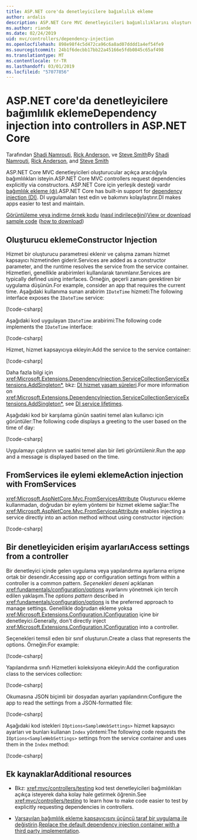 ```yaml
---
title: ASP.NET core'da denetleyicilere bağımlılık ekleme
author: ardalis
description: ASP.NET Core MVC denetleyicileri bağımlılıklarını oluşturucuları bağımlılık ekleme ASP.NET Core ile açıkça aracılığıyla nasıl istek keşfedin.
ms.author: riande
ms.date: 02/24/2019
uid: mvc/controllers/dependency-injection
ms.openlocfilehash: 898e98f4c5d472ca96c6a8ad07dddd1a4ef54fe9
ms.sourcegitcommit: 24b1f6decbb17bb22a45166e5fdb0845c65af498
ms.translationtype: MT
ms.contentlocale: tr-TR
ms.lasthandoff: 03/01/2019
ms.locfileid: "57077856"
---
```

# <a name="dependency-injection-into-controllers-in-aspnet-core"></a><span data-ttu-id="2b66f-103">ASP.NET core'da denetleyicilere bağımlılık ekleme</span><span class="sxs-lookup"><span data-stu-id="2b66f-103">Dependency injection into controllers in ASP.NET Core</span></span>

<a name="dependency-injection-controllers"></a>

<span data-ttu-id="2b66f-104">Tarafından [Shadi Namrouti](https://github.com/shadinamrouti), [Rick Anderson](https://twitter.com/RickAndMSFT), ve [Steve Smith](https://github.com/ardalis)</span><span class="sxs-lookup"><span data-stu-id="2b66f-104">By [Shadi Namrouti](https://github.com/shadinamrouti), [Rick Anderson](https://twitter.com/RickAndMSFT), and [Steve Smith](https://github.com/ardalis)</span></span>

<span data-ttu-id="2b66f-105">ASP.NET Core MVC denetleyicileri oluşturucular açıkça aracılığıyla bağımlılıkları isteyin.</span><span class="sxs-lookup"><span data-stu-id="2b66f-105">ASP.NET Core MVC controllers request dependencies explicitly via constructors.</span></span> <span data-ttu-id="2b66f-106">ASP.NET Core için yerleşik desteği vardır [bağımlılık ekleme (dı)](xref:fundamentals/dependency-injection).</span><span class="sxs-lookup"><span data-stu-id="2b66f-106">ASP.NET Core has built-in support for [dependency injection (DI)](xref:fundamentals/dependency-injection).</span></span> <span data-ttu-id="2b66f-107">DI uygulamaları test edin ve bakımını kolaylaştırır.</span><span class="sxs-lookup"><span data-stu-id="2b66f-107">DI makes apps easier to test and maintain.</span></span>

<span data-ttu-id="2b66f-108">[Görüntüleme veya indirme örnek kodu](https://github.com/aspnet/Docs/tree/master/aspnetcore/mvc/controllers/dependency-injection/sample) ([nasıl indirileceğini](xref:index#how-to-download-a-sample))</span><span class="sxs-lookup"><span data-stu-id="2b66f-108">[View or download sample code](https://github.com/aspnet/Docs/tree/master/aspnetcore/mvc/controllers/dependency-injection/sample) ([how to download](xref:index#how-to-download-a-sample))</span></span>

## <a name="constructor-injection"></a><span data-ttu-id="2b66f-109">Oluşturucu ekleme</span><span class="sxs-lookup"><span data-stu-id="2b66f-109">Constructor Injection</span></span>

<span data-ttu-id="2b66f-110">Hizmet bir oluşturucu parametresi eklenir ve çalışma zamanı hizmet kapsayıcı hizmetinden giderir.</span><span class="sxs-lookup"><span data-stu-id="2b66f-110">Services are added as a constructor parameter, and the runtime resolves the service from the service container.</span></span> <span data-ttu-id="2b66f-111">Hizmetleri, genellikle arabirimleri kullanılarak tanımlanır.</span><span class="sxs-lookup"><span data-stu-id="2b66f-111">Services are typically defined using interfaces.</span></span> <span data-ttu-id="2b66f-112">Örneğin, geçerli zamanı gerektiren bir uygulama düşünün.</span><span class="sxs-lookup"><span data-stu-id="2b66f-112">For example, consider an app that requires the current time.</span></span> <span data-ttu-id="2b66f-113">Aşağıdaki kullanıma sunan arabirim `IDateTime` hizmeti:</span><span class="sxs-lookup"><span data-stu-id="2b66f-113">The following interface exposes the `IDateTime` service:</span></span>

[!code-csharp[](dependency-injection/sample/ControllerDI/Interfaces/IDateTime.cs?name=snippet)]

<span data-ttu-id="2b66f-114">Aşağıdaki kod uygulayan `IDateTime` arabirimi:</span><span class="sxs-lookup"><span data-stu-id="2b66f-114">The following code implements the `IDateTime` interface:</span></span>

[!code-csharp[](dependency-injection/sample/ControllerDI/Services/SystemDateTime.cs?name=snippet)]

<span data-ttu-id="2b66f-115">Hizmet, hizmet kapsayıcıya ekleyin:</span><span class="sxs-lookup"><span data-stu-id="2b66f-115">Add the service to the service container:</span></span>

[!code-csharp[](dependency-injection/sample/ControllerDI/Startup1.cs?name=snippet&highlight=3)]

<span data-ttu-id="2b66f-116">Daha fazla bilgi için <xref:Microsoft.Extensions.DependencyInjection.ServiceCollectionServiceExtensions.AddSingleton*>, bkz: [DI hizmet yaşam süreleri](xref:fundamentals/dependency-injection#service-lifetimes).</span><span class="sxs-lookup"><span data-stu-id="2b66f-116">For more information on <xref:Microsoft.Extensions.DependencyInjection.ServiceCollectionServiceExtensions.AddSingleton*>, see [DI service lifetimes](xref:fundamentals/dependency-injection#service-lifetimes).</span></span>

<span data-ttu-id="2b66f-117">Aşağıdaki kod bir karşılama günün saatini temel alan kullanıcı için görüntüler:</span><span class="sxs-lookup"><span data-stu-id="2b66f-117">The following code displays a greeting to the user based on the time of day:</span></span>

[!code-csharp[](dependency-injection/sample/ControllerDI/Controllers/HomeController.cs?name=snippet)]

<span data-ttu-id="2b66f-118">Uygulamayı çalıştırın ve saatini temel alan bir ileti görüntülenir.</span><span class="sxs-lookup"><span data-stu-id="2b66f-118">Run the app and a message is displayed based on the time.</span></span>

## <a name="action-injection-with-fromservices"></a><span data-ttu-id="2b66f-119">FromServices ile eylemi ekleme</span><span class="sxs-lookup"><span data-stu-id="2b66f-119">Action injection with FromServices</span></span>

<span data-ttu-id="2b66f-120"><xref:Microsoft.AspNetCore.Mvc.FromServicesAttribute> Oluşturucu ekleme kullanmadan, doğrudan bir eylem yöntemi bir hizmet ekleme sağlar:</span><span class="sxs-lookup"><span data-stu-id="2b66f-120">The <xref:Microsoft.AspNetCore.Mvc.FromServicesAttribute> enables injecting a service directly into an action method without using constructor injection:</span></span>

[!code-csharp[](dependency-injection/sample/ControllerDI/Controllers/HomeController.cs?name=snippet2)]

## <a name="access-settings-from-a-controller"></a><span data-ttu-id="2b66f-121">Bir denetleyiciden erişim ayarları</span><span class="sxs-lookup"><span data-stu-id="2b66f-121">Access settings from a controller</span></span>

<span data-ttu-id="2b66f-122">Bir denetleyici içinde gelen uygulama veya yapılandırma ayarlarına erişme ortak bir desendir.</span><span class="sxs-lookup"><span data-stu-id="2b66f-122">Accessing app or configuration settings from within a controller is a common pattern.</span></span> <span data-ttu-id="2b66f-123">*Seçenekleri deseni* açıklanan <xref:fundamentals/configuration/options> ayarlarını yönetmek için tercih edilen yaklaşım.</span><span class="sxs-lookup"><span data-stu-id="2b66f-123">The *options pattern* described in <xref:fundamentals/configuration/options> is the preferred approach to manage settings.</span></span> <span data-ttu-id="2b66f-124">Genellikle doğrudan ekleme yoksa <xref:Microsoft.Extensions.Configuration.IConfiguration> içine bir denetleyici.</span><span class="sxs-lookup"><span data-stu-id="2b66f-124">Generally, don't directly inject <xref:Microsoft.Extensions.Configuration.IConfiguration> into a controller.</span></span>

<span data-ttu-id="2b66f-125">Seçenekleri temsil eden bir sınıf oluşturun.</span><span class="sxs-lookup"><span data-stu-id="2b66f-125">Create a class that represents the options.</span></span> <span data-ttu-id="2b66f-126">Örneğin:</span><span class="sxs-lookup"><span data-stu-id="2b66f-126">For example:</span></span>

[!code-csharp[](dependency-injection/sample/ControllerDI/Models/SampleWebSettings.cs?name=snippet)]

<span data-ttu-id="2b66f-127">Yapılandırma sınıfı Hizmetleri koleksiyona ekleyin:</span><span class="sxs-lookup"><span data-stu-id="2b66f-127">Add the configuration class to the services collection:</span></span>

[!code-csharp[](dependency-injection/sample/ControllerDI/Startup.cs?highlight=4&name=snippet1)]

<span data-ttu-id="2b66f-128">Okumasına JSON biçimli bir dosyadan ayarları yapılandırın:</span><span class="sxs-lookup"><span data-stu-id="2b66f-128">Configure the app to read the settings from a JSON-formatted file:</span></span>

[!code-csharp[](dependency-injection/sample/ControllerDI/Program.cs?name=snippet&range=10-15)]

<span data-ttu-id="2b66f-129">Aşağıdaki kod istekleri `IOptions<SampleWebSettings>` hizmet kapsayıcı ayarları ve bunları kullanan `Index` yöntemi:</span><span class="sxs-lookup"><span data-stu-id="2b66f-129">The following code requests the `IOptions<SampleWebSettings>` settings from the service container and uses them in the `Index` method:</span></span>

[!code-csharp[](dependency-injection/sample/ControllerDI/Controllers/SettingsController.cs?name=snippet)]

## <a name="additional-resources"></a><span data-ttu-id="2b66f-130">Ek kaynaklar</span><span class="sxs-lookup"><span data-stu-id="2b66f-130">Additional resources</span></span>

* <span data-ttu-id="2b66f-131">Bkz: <xref:mvc/controllers/testing> kod test denetleyicileri bağımlılıkları açıkça isteyerek daha kolay hale getirmek öğrenin.</span><span class="sxs-lookup"><span data-stu-id="2b66f-131">See <xref:mvc/controllers/testing> to learn how to make code easier to test by explicitly requesting dependencies in controllers.</span></span>

* <span data-ttu-id="2b66f-132">[Varsayılan bağımlılık ekleme kapsayıcısını üçüncü taraf bir uygulama ile değiştirin](xref:fundamentals/dependency-injection#default-service-container-replacement).</span><span class="sxs-lookup"><span data-stu-id="2b66f-132">[Replace the default dependency injection container with a third party implementation](xref:fundamentals/dependency-injection#default-service-container-replacement).</span></span>

